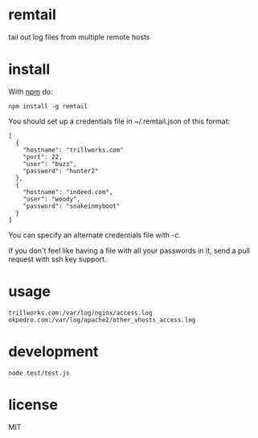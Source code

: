 # remtail

tail out log files from multiple remote hosts

# install

With [npm](https://npmjs.org) do:

```
npm install -g remtail
```

You should set up a credentials file in ~/.remtail.json of this format:

```
[
  {
    "hostname": "trillworks.com"
    "port": 22,
    "user": "buzz",
    "password": "hunter2"
  },
  {
    "hostname": "indeed.com",
    "user": "woody",
    "password": "snakeinmyboot"
  }
]
```

You can specify an alternate credentials file with -c.

If you don't feel like having a file with all your passwords in it, send a pull request with ssh key support.

# usage

```
trillworks.com:/var/log/nginx/access.log okpedro.com:/var/log/apache2/other_vhosts_access.log
```

# development

```node test/test.js```

# license

MIT
